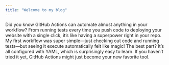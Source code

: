 ```yaml
---
title: "Welcome to my blog"
---
```

Did you know GitHub Actions can automate almost anything in your workflow? From running tests every time you push code to deploying your website with a single click, it’s like having a superpower right in your repo. My first workflow was super simple—just checking out code and running tests—but seeing it execute automatically felt like magic! The best part? It’s all configured with YAML, which is surprisingly easy to learn. If you haven’t tried it yet, GitHub Actions might just become your new favorite tool.

